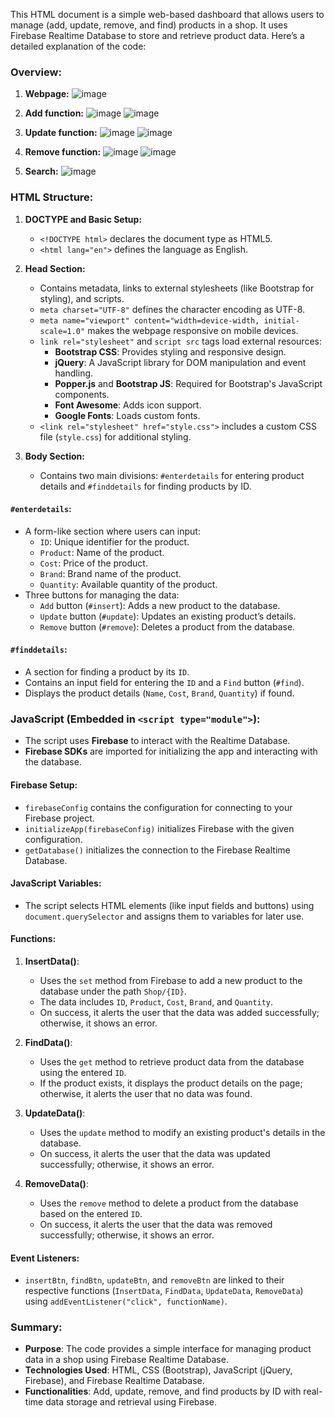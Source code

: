 This HTML document is a simple web-based dashboard that allows users to manage (add, update, remove, and find) products in a shop. It uses Firebase Realtime Database to store and retrieve product data. Here’s a detailed explanation of the code:

### Overview:
1.	**Webpage:**
 ![image](https://github.com/user-attachments/assets/f1122287-ce56-4173-a54b-abc07a936932)

2.	**Add function:**
  ![image](https://github.com/user-attachments/assets/c3d89149-617e-4734-bee7-270fb67dbe18)
![image](https://github.com/user-attachments/assets/4ce61e63-5392-4602-bf6d-6f828a1aa56c)

4.	**Update function:**
  ![image](https://github.com/user-attachments/assets/2da1082b-b8cd-43c7-8aa2-29127955e519)
![image](https://github.com/user-attachments/assets/7aad4025-2133-4f08-be5b-5b9f7f748ebf)

5.	**Remove function:**
  ![image](https://github.com/user-attachments/assets/edecd5f7-3f66-45c0-8b0f-a61a5bb96b44)
![image](https://github.com/user-attachments/assets/56f225b7-76df-497f-94c9-117ef7e102d1)

6.	**Search:**
![image](https://github.com/user-attachments/assets/6e0278a0-30e4-4c02-bd69-b06c10a43803)
 



### HTML Structure:
1. **DOCTYPE and Basic Setup:**
   - `<!DOCTYPE html>` declares the document type as HTML5.
   - `<html lang="en">` defines the language as English.

2. **Head Section:**
   - Contains metadata, links to external stylesheets (like Bootstrap for styling), and scripts.
   - `meta charset="UTF-8"` defines the character encoding as UTF-8.
   - `meta name="viewport" content="width=device-width, initial-scale=1.0"` makes the webpage responsive on mobile devices.
   - `link rel="stylesheet"` and `script src` tags load external resources:
     - **Bootstrap CSS**: Provides styling and responsive design.
     - **jQuery**: A JavaScript library for DOM manipulation and event handling.
     - **Popper.js** and **Bootstrap JS**: Required for Bootstrap's JavaScript components.
     - **Font Awesome**: Adds icon support.
     - **Google Fonts**: Loads custom fonts.
   - `<link rel="stylesheet" href="style.css">` includes a custom CSS file (`style.css`) for additional styling.

3. **Body Section:**
   - Contains two main divisions: `#enterdetails` for entering product details and `#finddetails` for finding products by ID.

#### `#enterdetails`:
   - A form-like section where users can input:
     - `ID`: Unique identifier for the product.
     - `Product`: Name of the product.
     - `Cost`: Price of the product.
     - `Brand`: Brand name of the product.
     - `Quantity`: Available quantity of the product.
   - Three buttons for managing the data:
     - `Add` button (`#insert`): Adds a new product to the database.
     - `Update` button (`#update`): Updates an existing product’s details.
     - `Remove` button (`#remove`): Deletes a product from the database.

#### `#finddetails`:
   - A section for finding a product by its `ID`.
   - Contains an input field for entering the `ID` and a `Find` button (`#find`).
   - Displays the product details (`Name`, `Cost`, `Brand`, `Quantity`) if found.

### JavaScript (Embedded in `<script type="module">`):
   - The script uses **Firebase** to interact with the Realtime Database.
   - **Firebase SDKs** are imported for initializing the app and interacting with the database.

#### Firebase Setup:
   - `firebaseConfig` contains the configuration for connecting to your Firebase project.
   - `initializeApp(firebaseConfig)` initializes Firebase with the given configuration.
   - `getDatabase()` initializes the connection to the Firebase Realtime Database.

#### JavaScript Variables:
   - The script selects HTML elements (like input fields and buttons) using `document.querySelector` and assigns them to variables for later use.

#### Functions:
1. **InsertData()**:
   - Uses the `set` method from Firebase to add a new product to the database under the path `Shop/{ID}`.
   - The data includes `ID`, `Product`, `Cost`, `Brand`, and `Quantity`.
   - On success, it alerts the user that the data was added successfully; otherwise, it shows an error.

2. **FindData()**:
   - Uses the `get` method to retrieve product data from the database using the entered `ID`.
   - If the product exists, it displays the product details on the page; otherwise, it alerts the user that no data was found.

3. **UpdateData()**:
   - Uses the `update` method to modify an existing product's details in the database.
   - On success, it alerts the user that the data was updated successfully; otherwise, it shows an error.

4. **RemoveData()**:
   - Uses the `remove` method to delete a product from the database based on the entered `ID`.
   - On success, it alerts the user that the data was removed successfully; otherwise, it shows an error.

#### Event Listeners:
   - `insertBtn`, `findBtn`, `updateBtn`, and `removeBtn` are linked to their respective functions (`InsertData`, `FindData`, `UpdateData`, `RemoveData`) using `addEventListener("click", functionName)`.

### Summary:
- **Purpose**: The code provides a simple interface for managing product data in a shop using Firebase Realtime Database.
- **Technologies Used**: HTML, CSS (Bootstrap), JavaScript (jQuery, Firebase), and Firebase Realtime Database.
- **Functionalities**: Add, update, remove, and find products by ID with real-time data storage and retrieval using Firebase.
